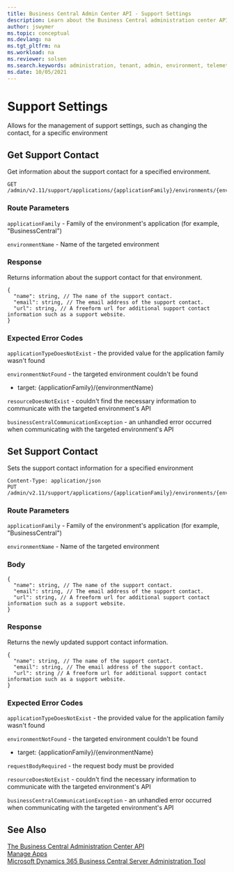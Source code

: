 ```yaml
---
title: Business Central Admin Center API - Support Settings
description: Learn about the Business Central administration center API for managing support settings.
author: jswymer
ms.topic: conceptual
ms.devlang: na
ms.tgt_pltfrm: na
ms.workload: na
ms.reviewer: solsen
ms.search.keywords: administration, tenant, admin, environment, telemetry
ms.date: 10/05/2021
---
```


# Support Settings

Allows for the management of support settings, such as changing the contact, for a specific environment

## Get Support Contact

Get information about the support contact for a specified environment.

```
GET /admin/v2.11/support/applications/{applicationFamily}/environments/{environmentName}/supportcontact
```

### Route Parameters

`applicationFamily` - Family of the environment's application (for example, "BusinessCentral")

`environmentName` - Name of the targeted environment

### Response

Returns information about the support contact for that environment.

```
{
  "name": string, // The name of the support contact.
  "email": string, // The email address of the support contact.
  "url": string, // A freeform url for additional support contact information such as a support website.
}
```

### Expected Error Codes

`applicationTypeDoesNotExist` - the provided value for the application family wasn't found

`environmentNotFound` - the targeted environment couldn't be found

   - target: {applicationFamily}/{environmentName}

`resourceDoesNotExist` - couldn't find the necessary information to communicate with the targeted environment's API

`businessCentralCommunicationException` - an unhandled error occurred when communicating with the targeted environment's API

## Set Support Contact

Sets the support contact information for a specified environment

```
Content-Type: application/json
PUT /admin/v2.11/support/applications/{applicationFamily}/environments/{environmentName}/supportcontact
```

### Route Parameters

`applicationFamily` - Family of the environment's application (for example, "BusinessCentral")

`environmentName` - Name of the targeted environment

### Body
 
```
{
  "name": string, // The name of the support contact.
  "email": string, // The email address of the support contact.
  "url": string, // A freeform url for additional support contact information such as a support website.
}
```

### Response

Returns the newly updated support contact information.
```
{
  "name": string, // The name of the support contact.
  "email": string, // The email address of the support contact.
  "url": string // A freeform url for additional support contact information such as a support website.
}
```

### Expected Error Codes

`applicationTypeDoesNotExist` - the provided value for the application family wasn't found

`environmentNotFound` - the targeted environment couldn't be found

   - target: {applicationFamily}/{environmentName}

`requestBodyRequired` - the request body must be provided

`resourceDoesNotExist` - couldn't find the necessary information to communicate with the targeted environment's API

`businessCentralCommunicationException` - an unhandled error occurred when communicating with the targeted environment's API


## See Also

[The Business Central Administration Center API](administration-center-api.md)  
[Manage Apps](tenant-admin-center-manage-apps.md)  
[Microsoft Dynamics 365 Business Central Server Administration Tool](administration-tool.md) 
